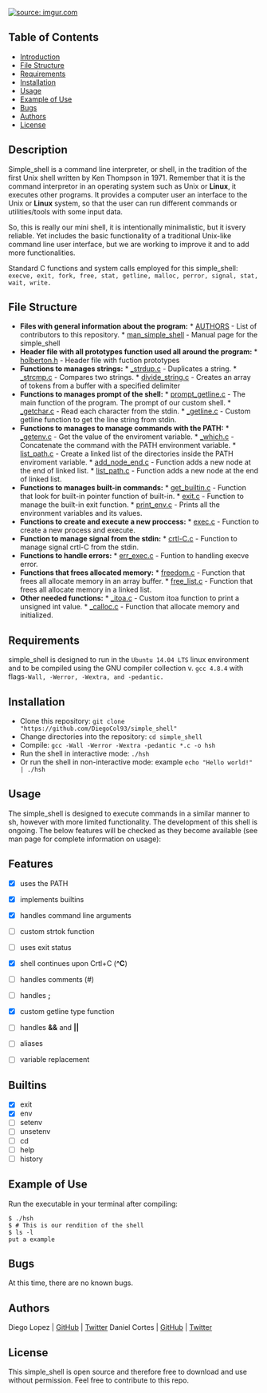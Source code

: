 <a href="https://imgur.com/tJA0FHf"><img src="https://i.imgur.com/tJA0FHf.png" title="source: imgur.com" /></a>

## Table of Contents

* [Introduction](#Introduction)
* [File Structure](#file-structure)
* [Requirements](#requirements)
* [Installation](#installation)
* [Usage](#usage)
* [Example of Use](#example-of-use)
* [Bugs](#bugs)
* [Authors](#authors)
* [License](#license)

## Description

Simple_shell is a command line interpreter, or shell, in the tradition of the first Unix shell written by Ken Thompson in 1971. Remember that it is the command interpretor in an operating system such as Unix or **Linux**, it executes other programs. It provides a computer user an interface to the Unix or **Linux** system, so that the user can run different commands or utilities/tools with some input data.

So, this is really our mini shell, it  is intentionally minimalistic, but it isvery reliable. Yet includes the basic functionality of a traditional Unix-like command line user interface, but we are working to improve it and to add more functionalities.

Standard C functions  and system calls employed for this simple_shell:
 `execve, exit, fork, free, stat, getline, malloc, perror, signal, stat, wait, write.`

## File Structure

* **Files with general information about the program:**
  	  * [AUTHORS](AUTHORS) - List of contributors to this repository.
	  * [man_simple_shell](man_simple_shell) - Manual page for the simple_shell
* **Header file with all prototypes function used all around the program:**
  	  * [holberton.h](shell.h) - Header file with fuction prototypes
* **Functions to manages strings:**
  	  * [_strdup.c](strdup.c) - Duplicates a string.
	  * [_strcmp.c](strcmp.c) - Compares two strings.
	  * [divide_string.c](divide_string.c) - Creates an array of tokens from a buffer with a specified delimiter
* **Functions to manages prompt of the shell:**
  	  * [prompt_getline.c](prompt_getline.c) - The main function of the program. The prompt of our custom shell.
	  * [_getchar.c](_getchar.c) - Read each character from the stdin.
	  * [_getline.c](_getline.c) - Custom getline function to get the line string from stdin.
* **Functions to manages to manage commands with the PATH:**
  	  * [_getenv.c](_getenv.c) - Get the value of the enviroment variable.
	  * [_which.c](_which.c) - Concatenate the command with the PATH environment variable.
	  * [list_path.c](list_path.c) - Create a linked list of the directories inside the PATH enviroment variable.
	  * [add_node_end.c](add_node_end.c) - Function adds a new node at the end of linked list.
	  * [list_path.c](list_path.c) - Function adds a new node at the end of linked list.
* **Functions to manages built-in commands:**
  	  * [get_builtin.c](get_builtin.c) - Function that look for built-in pointer function of built-in.
	  * [exit.c](exit.c) - Function to manage the built-in exit function.
	  * [print_env.c](print_env.c) - Prints all the environment variables and its values.
* **Functions to create and execute a new proccess:**
  	  * [exec.c](exec.c) - Function to create a new process and execute.
* **Function to manage signal from the stdin:**
  	  * [crtl-C.c](crtl-C.c) - Function to manage signal crtl-C from the stdin.
* **Functions to handle errors:**
  	  * [err_exec.c](err_exec.c) - Funtion to handling execve error.
* **Functions that frees allocated memory:**
  	  * [freedom.c](freedom.c) - Function that frees all allocate memory in an array buffer.
	  * [free_list.c](free_list.c) - Function that frees  all allocate memory in a linked list.
* **Other needed functions:**
  	  * [_itoa.c](_itoa.c) - Custom itoa function to print a unsigned int value.
	  * [_calloc.c](_calloc.c) - Function that allocate memory and initialized.

## Requirements

simple_shell is designed to run in the `Ubuntu 14.04 LTS` linux environment and to be compiled using the GNU compiler collection v. `gcc 4.8.4` with flags`-Wall, -Werror, -Wextra, and -pedantic.`

## Installation

   - Clone this repository: `git clone "https://github.com/DiegoCol93/simple_shell"`
   - Change directories into the repository: `cd simple_shell`
   - Compile: `gcc -Wall -Werror -Wextra -pedantic *.c -o hsh`
   - Run the shell in interactive mode: `./hsh`
   - Or run the shell in non-interactive mode: example `echo "Hello world!" | ./hsh`

## Usage

The simple_shell is designed to execute commands in a similar manner to sh, however with more limited functionality. The development of this shell is ongoing. The below features will be checked as they become available (see man page for complete information on usage):

## Features

- [x] uses the PATH
- [x] implements builtins
- [x] handles command line arguments
- [ ] custom strtok function
- [ ] uses exit status
- [x] shell continues upon Crtl+C (**^C**)
- [ ] handles comments (#)
- [ ] handles **;**
- [x] custom getline type function
- [ ] handles **&&** and **||**
- [ ] aliases
- [ ] variable replacement


## Builtins

- [x] exit
- [x] env
- [ ] setenv
- [ ] unsetenv
- [ ] cd
- [ ] help
- [ ] history

## Example of Use
Run the executable in your terminal after compiling:
```
$ ./hsh
$ # This is our rendition of the shell
$ ls -l
put a example
```
## Bugs
At this time, there are no known bugs.

## Authors
Diego Lopez | [GitHub](https://github.com/DiegoCol93) | [Twitter](https://twitter.com/LopezDfelo93)
Daniel Cortes | [GitHub](https://github.com/el-dani-cortes) | [Twitter](https://twitter.com/El_Dani_Cortes)

## License
This simple_shell is open source and therefore free to download and use without permission. Feel free to contribute to this repo.

